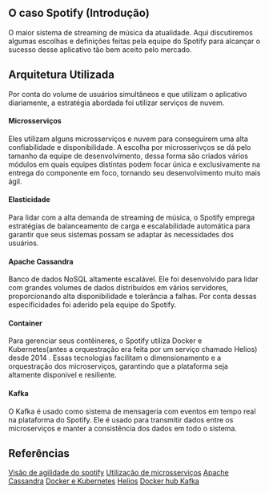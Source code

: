 ## O caso Spotify (Introdução)
O maior sistema de streaming de música da atualidade. Aqui discutiremos algumas escolhas e definições feitas pela equipe do Spotify para alcançar o sucesso desse aplicativo tão bem aceito pelo mercado. 
## Arquitetura Utilizada
Por conta do volume de usuários simultâneos e que utilizam o aplicativo diariamente, a estratégia abordada foi utilizar serviços de nuvem. 
#### Microsserviços
Eles utilizam alguns microsserviços e nuvem para conseguirem uma alta confiabilidade e disponibilidade.
A escolha por microsserivços se dá pelo tamanho da equipe de desenvolvimento, dessa forma são criados vários módulos em quais equipes distintas podem focar única e exclusivamente na entrega do componente em foco, tornando seu desenvolvimento muito mais ágil.
#### Elasticidade
Para lidar com a alta demanda de streaming de música, o Spotify emprega estratégias de balanceamento de carga e escalabilidade automática para garantir que seus sistemas possam se adaptar às necessidades dos usuários.
#### Apache Cassandra
Banco de dados NoSQL altamente escalável. Ele foi desenvolvido para lidar com grandes volumes de dados distribuídos em vários servidores, proporcionando alta disponibilidade e tolerância a falhas. Por conta dessas especificidades foi aderido pela equipe do Spotify.
#### Container
Para gerenciar seus contêineres, o Spotify utiliza Docker e Kubernetes(antes a orquestração era feita por um serviço chamado Helios) desde 2014 . Essas tecnologias facilitam o dimensionamento e a orquestração dos microserviços, garantindo que a plataforma seja altamente disponível e resiliente.
#### Kafka
O Kafka é usado como sistema de mensageria com eventos em tempo real na plataforma do Spotify. Ele é usado para transmitir dados entre os microserviços e manter a consistência dos dados em todo o sistema.
## Referências
[Visão de agilidade do spotify](https://www.product-frameworks.com/Spotify-MVP.html)
[Utilização de microsserviços](https://www.infoq.com/br/news/2016/03/microservices-spotify/)
[Apache Cassandra](https://intuji.com/what-is-apache-cassandra-why-spotify-uses-it/)
[Docker e Kubernetes](https://kubernetes.io/case-studies/spotify/)
[Helios](https://github.com/spotify/helios)
[Docker hub Kafka](https://hub.docker.com/r/spotify/kafka)
